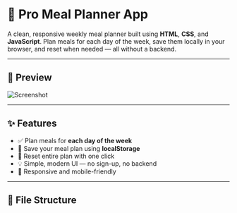 # 🥗 Pro Meal Planner App

A clean, responsive weekly meal planner built using **HTML**, **CSS**, and **JavaScript**. Plan meals for each day of the week, save them locally in your browser, and reset when needed — all without a backend.

---

## 📸 Preview

![Screenshot](screenshot.png) <!-- Replace with actual screenshot path if you add one -->

---

## ✨ Features

- ✅ Plan meals for **each day of the week**
- 💾 Save your meal plan using **localStorage**
- 🧹 Reset entire plan with one click
- 💡 Simple, modern UI — no sign-up, no backend
- 📱 Responsive and mobile-friendly

---

## 📁 File Structure

